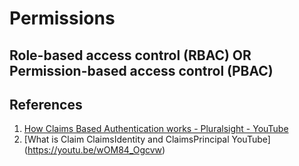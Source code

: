 # Permissions

## Role-based access control (RBAC) OR Permission-based access control (PBAC)




## References
1. [How Claims Based Authentication works - Pluralsight - YouTube](https://youtu.be/_DJUvkbcT8E)
2. [What is Claim ClaimsIdentity and ClaimsPrincipal YouTube] (https://youtu.be/wOM84_Ogcvw)
